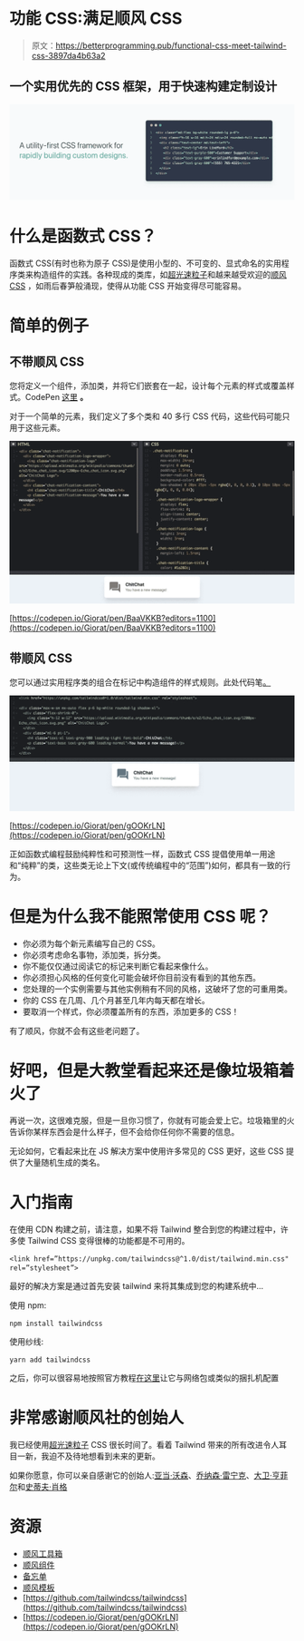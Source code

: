 # 功能 CSS:满足顺风 CSS

> 原文：<https://betterprogramming.pub/functional-css-meet-tailwind-css-3897da4b63a2>

## 一个实用优先的 CSS 框架，用于快速构建定制设计

![](img/12f7394cb18156c5b419f47a156ad44c.png)

# 什么是函数式 CSS？

函数式 CSS(有时也称为原子 CSS)是使用小型的、不可变的、显式命名的实用程序类来构造组件的实践。各种现成的类库，如[超光速粒子](https://tachyons.io/docs/layout/grid/)和越来越受欢迎的[顺风 CSS](https://tailwindcss.com/docs/what-is-tailwind/) ，如雨后春笋般涌现，使得从功能 CSS 开始变得尽可能容易。

# 简单的例子

## 不带顺风 CSS

您将定义一个组件，添加类，并将它们嵌套在一起，设计每个元素的样式或覆盖样式。CodePen [这里](https://codepen.io/Giorat/pen/BaaVKKB?editors=1100) **。**

对于一个简单的元素，我们定义了多个类和 40 多行 CSS 代码，这些代码可能只用于这些元素。

![](img/f3195db7691c7f685584f05dbe59434a.png)

[https://codepen.io/Giorat/pen/BaaVKKB?editors=1100](https://codepen.io/Giorat/pen/BaaVKKB?editors=1100)

## 带顺风 CSS

您可以通过实用程序类的组合在标记中构造组件的样式规则。此处代码笔[。](https://codepen.io/Giorat/pen/BaaVKKB?editors=1100)

![](img/cb2da3c2773ae04309e784670b5b5f81.png)

[https://codepen.io/Giorat/pen/gOOKrLN](https://codepen.io/Giorat/pen/gOOKrLN)

正如函数式编程鼓励纯粹性和可预测性一样，函数式 CSS 提倡使用单一用途和“纯粹”的类，这些类无论上下文(或传统编程中的“范围”)如何，都具有一致的行为。

# 但是为什么我不能照常使用 CSS 呢？

*   你必须为每个新元素编写自己的 CSS。
*   你必须考虑命名事物，添加类，拆分类。
*   你不能仅仅通过阅读它的标记来判断它看起来像什么。
*   你必须担心风格的任何变化可能会破坏你目前没有看到的其他东西。
*   您处理的一个实例需要与其他实例稍有不同的风格，这破坏了您的可重用类。
*   你的 CSS 在几周、几个月甚至几年内每天都在增长。
*   要取消一个样式，你必须覆盖所有的东西，添加更多的 CSS！

有了顺风，你就不会有这些老问题了。

# 好吧，但是大教堂看起来还是像垃圾箱着火了

再说一次，这很难克服，但是一旦你习惯了，你就有可能会爱上它。垃圾箱里的火告诉你某样东西会是什么样子，但不会给你任何你不需要的信息。

无论如何，它看起来比在 JS 解决方案中使用许多常见的 CSS 更好，这些 CSS 提供了大量随机生成的类名。

# 入门指南

在使用 CDN 构建之前，请注意，如果不将 Tailwind 整合到您的构建过程中，许多使 Tailwind CSS 变得很棒的功能都是不可用的。

```
<link href=”https://unpkg.com/tailwindcss@^1.0/dist/tailwind.min.css" rel=”stylesheet”>
```

最好的解决方案是通过首先安装 tailwind 来将其集成到您的构建系统中…

使用 npm:

```
npm install tailwindcss
```

使用纱线:

```
yarn add tailwindcss
```

之后，你可以很容易地按照官方教程[在这里](https://tailwindcss.com/docs/installation/)让它与网络包或类似的捆扎机配置

# 非常感谢顺风社的创始人

我已经使用[超光速粒子](https://tachyons.io/) CSS 很长时间了。看着 Tailwind 带来的所有改进令人耳目一新，我迫不及待地想看到未来的更新。

如果你愿意，你可以亲自感谢它的创始人:[亚当·沃森](https://medium.com/u/2bdb4734b294?source=post_page-----3897da4b63a2--------------------------------)、[乔纳森·雷宁克](https://medium.com/u/d288b9293102?source=post_page-----3897da4b63a2--------------------------------)、[大卫·亨菲尔](https://medium.com/u/a639a4d29283?source=post_page-----3897da4b63a2--------------------------------)和[史蒂夫·肖格](https://medium.com/u/582a92a6b0b9?source=post_page-----3897da4b63a2--------------------------------)

# 资源

*   [顺风工具箱](https://www.tailwindtoolbox.com/)
*   [顺风组件](https://tailwindcomponents.com/)
*   [备忘单](https://nerdcave.com/tailwind-cheat-sheet)
*   [顺风模板](https://tailwindtemplates.io/)
*   [https://github.com/tailwindcss/tailwindcss](https://github.com/tailwindcss/tailwindcss)
*   [https://codepen.io/Giorat/pen/gOOKrLN](https://codepen.io/Giorat/pen/gOOKrLN)